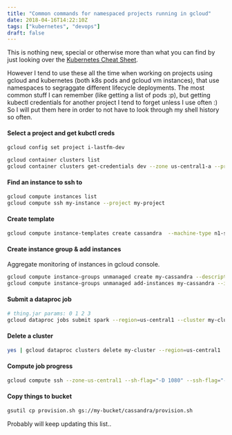 ```yaml
---
title: "Common commands for namespaced projects running in gcloud"
date: 2018-04-16T14:22:10Z
tags: ["kubernetes", "devops"]
draft: false
---
```


This is nothing new, special or otherwise more than what you can find by just
looking over the [Kubernetes Cheat Sheet](https://kubernetes.io/docs/reference/kubectl/cheatsheet/).

However I tend to use these all the time when working on projects using gcloud
and kubernetes (both k8s pods and gcloud vm instances), that use namespaces to
segraggate different lifecycle deployments. The most common stuff I can remember
(like getting a list of pods :p), but getting kubectl credentials for another
project I tend to forget unless I use often :) So I will put them here in order
to not have to look through my shell history so often.

#### Select a project and get kubctl creds  

```sh
gcloud config set project i-lastfm-dev

gcloud container clusters list
gcloud container clusters get-credentials dev --zone us-central1-a --project i-lastfm-dev
```

#### Find an instance to ssh to  

```sh
gcloud compute instances list
gcloud compute ssh my-instance --project my-project
```

#### Create template  

```sh
gcloud compute instance-templates create cassandra  --machine-type n1-standard-2 --local-ssd interface=nvme --local-ssd interface=nvme --image-project ubuntu-os-cloud --image-family ubuntu-1604-lts --boot-disk-size=20GB --metadata startup-script-url=gs://my-provisioning-bucket/cassandra/provision.sh --project my-project
```

#### Create instance group & add instances  

Aggregate monitoring of instances in gcloud console.

```sh
gcloud compute instance-groups unmanaged create my-cassandra --description 'Such Cassandra cluster. Wow' --zone us-central1-a
gcloud compute instance-groups unmanaged add-instances my-cassandra --instances my-cassandra-01
```

#### Submit a dataproc job  

```sh
# thing.jar params: 0 1 2 3
gcloud dataproc jobs submit spark --region=us-central1 --cluster my-cluster --class com.lsxnr.example.Thing --jars target/scala-2.11/thing.jar -- 0 1 2 3
```

#### Delete a cluster  

```sh
yes | gcloud dataproc clusters delete my-cluster --region=us-central1
```

#### Compute job progress  

```sh
gcloud compute ssh --zone-us-central1 --sh-flag="-D 1080" --ssh-flag="-N" --ssh-flag="-n" cluster-11ea-m
```

#### Copy things to bucket  

```sh
gsutil cp provision.sh gs://my-bucket/cassandra/provision.sh
```

Probably will keep updating this list..
